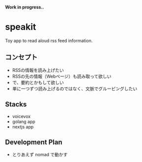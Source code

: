 **Work in progress..**
# speakit
Toy app to read aloud rss feed information.

## コンセプト
- RSSの情報を読み上げたい
- RSSの先の情報（Webページ）も読み取って欲しい
- で、要約とかもして欲しい
- 単に一つずつ読み上げるのではなく、文脈でグルーピングしたい

## Stacks
- voicevox
- golang app
- nextjs app

## Development Plan
- とりあえず nomad で動かす
